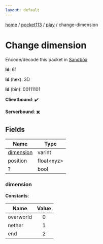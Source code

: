 ```yaml
---
layout: default
---
```


[home](/)  /  [pocket113](/protocol/pocket113)  /  [play](/protocol/pocket113/play)  /  change-dimension

# Change dimension

Encode/decode this packet in [Sandbox](../../../sandbox/pocket113#Play.ChangeDimension)

**Id**: 61

**Id** (hex): 3D

**Id** (bin): 00111101

**Clientbound**: ✔️

**Serverbound**: ✖️

## Fields

Name | Type
---|---
[dimension](#dimension) | varint
position | float&lt;xyz&gt;
? | bool

### dimension

**Constants**:

Name | Value
---|:---:
overworld | 0
nether | 1
end | 2
